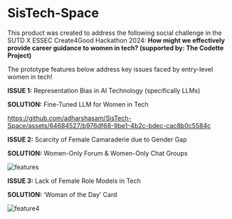 # SisTech-Space

This product was created to address the following social challenge in the SUTD X ESSEC Create4Good Hackathon 2024: **How might we effectively provide career guidance to women in tech? (supported by: The Codette Project)**

The prototype features below address key issues faced by entry-level women in tech!

**ISSUE 1:** Representation Bias in AI Technology (specifically LLMs)

**SOLUTION:** Fine-Tuned LLM for Women in Tech

https://github.com/adharshasam/SisTech-Space/assets/64684527/b976df68-9be1-4b2c-bdec-cac8b0c5584c

**ISSUE 2:** Scarcity of Female Camaraderie due to Gender Gap

**SOLUTION:** Women-Only Forum & Women-Only Chat Groups

![features](https://github.com/adharshasam/SisTech-Space/assets/64684527/822609cd-84e8-4b8f-b762-103af9cbcc00)

**ISSUE 3:** Lack of Female Role Models in Tech

**SOLUTION:** ‘Woman of the Day’ Card

![feature4](https://github.com/adharshasam/SisTech-Space/assets/64684527/438811c4-ab29-47ae-8c40-da9a67e8c335)
